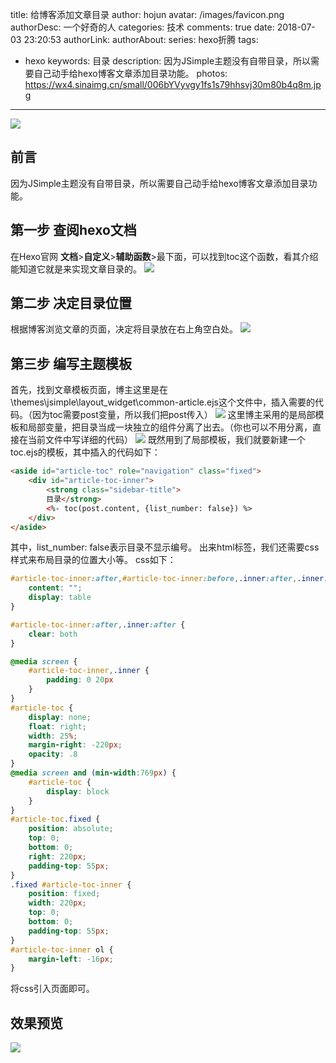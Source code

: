 title: 给博客添加文章目录
author: hojun
avatar: /images/favicon.png
authorDesc: 一个好奇的人
categories: 技术
comments: true
date: 2018-07-03 23:20:53
authorLink:
authorAbout:
series: hexo折腾
tags:
 - hexo
keywords: 目录
description: 因为JSimple主题没有自带目录，所以需要自己动手给hexo博客文章添加目录功能。
photos: https://wx4.sinaimg.cn/small/006bYVyvgy1fs1s79hhsvj30m80b4q8m.jpg
---
![](https://wx4.sinaimg.cn/large/006bYVyvgy1fs1s79hhsvj30m80b4q8m.jpg)
## 前言

因为JSimple主题没有自带目录，所以需要自己动手给hexo博客文章添加目录功能。

## 第一步 查阅hexo文档

在Hexo官网 **文档**>**自定义**>**辅助函数**>最下面，可以找到toc这个函数，看其介绍能知道它就是来实现文章目录的。
![](https://wx4.sinaimg.cn/large/006bYVyvgy1fsx42m87djj30m60a9aa7.jpg)
## 第二步 决定目录位置

根据博客浏览文章的页面，决定将目录放在右上角空白处。
![](https://wx2.sinaimg.cn/large/006bYVyvgy1fsx431epr9j31080iigq9.jpg)

## 第三步 编写主题模板

首先，找到文章模板页面，博主这里是在\themes\jsimple\layout\_widget\common-article.ejs这个文件中，插入需要的代码。（因为toc需要post变量，所以我们把post传入）
![](https://wx4.sinaimg.cn/large/006bYVyvgy1fsx42xkuybj30on0fjta7.jpg)
这里博主采用的是局部模板和局部变量，把目录当成一块独立的组件分离了出去。（你也可以不用分离，直接在当前文件中写详细的代码）
![](https://wx4.sinaimg.cn/large/006bYVyvgy1fsx42trh06j30js0jqmy7.jpg)
既然用到了局部模板，我们就要新建一个toc.ejs的模板，其中插入的代码如下：
```html
<aside id="article-toc" role="navigation" class="fixed">
    <div id="article-toc-inner">
        <strong class="sidebar-title">
        目录</strong>
        <%- toc(post.content, {list_number: false}) %>
    </div>
</aside>
```
其中，list_number: false表示目录不显示编号。
出来html标签，我们还需要css样式来布局目录的位置大小等。
css如下：
```css
#article-toc-inner:after,#article-toc-inner:before,.inner:after,.inner:before {
    content: "";
    display: table
}

#article-toc-inner:after,.inner:after {
    clear: both
}

@media screen {
    #article-toc-inner,.inner {
        padding: 0 20px
    }
}
#article-toc {
    display: none;
    float: right;
    width: 25%;
    margin-right: -220px;
    opacity: .8
}
@media screen and (min-width:769px) {
    #article-toc {
        display: block
    }
}
#article-toc.fixed {
    position: absolute;
    top: 0;
    bottom: 0;
    right: 220px;
    padding-top: 55px;
}
.fixed #article-toc-inner {
    position: fixed;
    width: 220px;
    top: 0;
    bottom: 0;
    padding-top: 55px;
}
#article-toc-inner ol {
    margin-left: -16px;
}
```
将css引入页面即可。

## 效果预览

![](https://wx4.sinaimg.cn/large/006bYVyvgy1fsx42pzxgnj31070i8n1y.jpg)